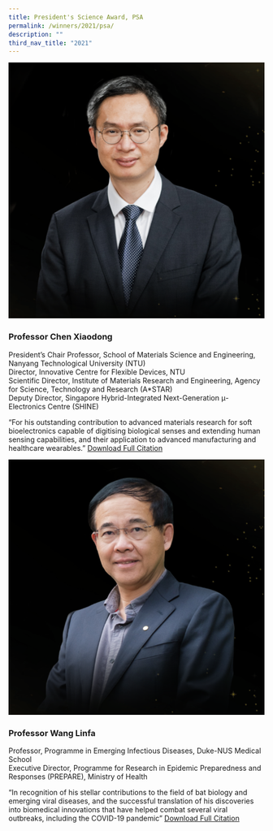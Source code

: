 ```yaml
---
title: President's Science Award, PSA
permalink: /winners/2021/psa/
description: ""
third_nav_title: "2021"
---
```

![Professor Chen Xiaodong](/images/Winners/2021/Chen%20XiaoDong.png)
### **Professor Chen Xiaodong**
President’s Chair Professor, School of Materials Science and Engineering, Nanyang Technological University (NTU)  
Director, Innovative Centre for Flexible Devices, NTU  
Scientific Director, Institute of Materials Research and Engineering, Agency for Science, Technology and Research (A\*STAR)  
Deputy Director, Singapore Hybrid-Integrated Next-Generation μ-Electronics Centre (SHINE)  

“For his outstanding contribution to advanced materials research for soft bioelectronics capable of digitising biological senses and extending human sensing capabilities, and their application to advanced manufacturing and healthcare wearables.”
[Download Full Citation](/files/Winners/2021/PSA%202021_Prof%20Chen%20Xiaodong.pdf)

![Professor Wang Linfa](/images/Winners/2021/Wang%20Linfa.png)
### **Professor Wang Linfa**
Professor, Programme in Emerging Infectious Diseases, Duke-NUS Medical School  
Executive Director, Programme for Research in Epidemic Preparedness and Responses (PREPARE), Ministry of Health  

“In recognition of his stellar contributions to the field of bat biology and emerging viral diseases, and the successful translation of his discoveries into biomedical innovations that have helped combat several viral outbreaks, including the COVID-19 pandemic” 
[Download Full Citation](/files/Winners/2021/PSA%202021_Prof%20Wang%20Linfa.pdf)